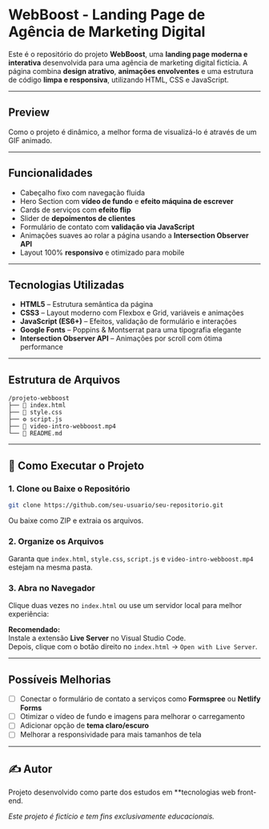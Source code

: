 
#  WebBoost - Landing Page de Agência de Marketing Digital

Este é o repositório do projeto **WebBoost**, uma **landing page moderna e interativa** desenvolvida para uma agência de marketing digital fictícia. A página combina **design atrativo**, **animações envolventes** e uma estrutura de código **limpa e responsiva**, utilizando HTML, CSS e JavaScript.

---

##  Preview

Como o projeto é dinâmico, a melhor forma de visualizá-lo é através de um GIF animado.

---

##  Funcionalidades

-  Cabeçalho fixo com navegação fluida
-  Hero Section com **vídeo de fundo** e **efeito máquina de escrever**
-  Cards de serviços com **efeito flip**
-  Slider de **depoimentos de clientes**
-  Formulário de contato com **validação via JavaScript**
-  Animações suaves ao rolar a página usando a **Intersection Observer API**
-  Layout 100% **responsivo** e otimizado para mobile

---

##  Tecnologias Utilizadas

- **HTML5** – Estrutura semântica da página  
- **CSS3** – Layout moderno com Flexbox e Grid, variáveis e animações  
- **JavaScript (ES6+)** – Efeitos, validação de formulário e interações  
- **Google Fonts** – Poppins & Montserrat para uma tipografia elegante  
- **Intersection Observer API** – Animações por scroll com ótima performance

---

##  Estrutura de Arquivos

```
/projeto-webboost
├── 📄 index.html
├── 🎨 style.css
├── ⚙️ script.js
├── 🎥 video-intro-webboost.mp4
└── 📄 README.md
```

---

## 🔧 Como Executar o Projeto

### 1. Clone ou Baixe o Repositório

```bash
git clone https://github.com/seu-usuario/seu-repositorio.git
```

Ou baixe como ZIP e extraia os arquivos.

### 2. Organize os Arquivos

Garanta que `index.html`, `style.css`, `script.js` e `video-intro-webboost.mp4` estejam na mesma pasta.

### 3. Abra no Navegador

Clique duas vezes no `index.html` ou use um servidor local para melhor experiência:

 **Recomendado:**  
Instale a extensão **Live Server** no Visual Studio Code.  
Depois, clique com o botão direito no `index.html` → `Open with Live Server`.

---

##  Possíveis Melhorias

- [ ] Conectar o formulário de contato a serviços como **Formspree** ou **Netlify Forms**
- [ ] Otimizar o vídeo de fundo e imagens para melhorar o carregamento
- [ ] Adicionar opção de **tema claro/escuro**
- [ ] Melhorar a responsividade para mais tamanhos de tela

---

## ✍ Autor

Projeto desenvolvido como parte dos estudos em **tecnologias web front-end.

 *Este projeto é fictício e tem fins exclusivamente educacionais.*
